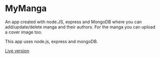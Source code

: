 # MyManga
<p>An app created with node.JS, express and MongoDB where you can add/update/delete manga and their authors. For the manga you can upload a cover image too.</p>
<p>This app uses node.js, express and mongoDB.</p>
<p><a href="https://my--manga.herokuapp.com/">Live version</a></p>

